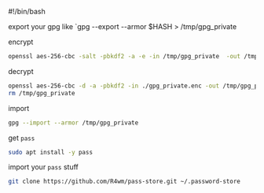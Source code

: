 #!/bin/bash

export your gpg like `gpg --export --armor $HASH > /tmp/gpg_private

encrypt  
```bash
openssl aes-256-cbc -salt -pbkdf2 -a -e -in /tmp/gpg_private  -out /tmp/gpg_private.enc
```

decrypt
```bash
openssl aes-256-cbc -d -a -pbkdf2 -in ./gpg_private.enc -out /tmp/gpg_private
rm /tmp/gpg_private
```


import   
```bash
gpg --import --armor /tmp/gpg_private
```

get `pass` 
```bash
sudo apt install -y pass
```

import your `pass` stuff
```bash
git clone https://github.com/R4wm/pass-store.git ~/.password-store

```

